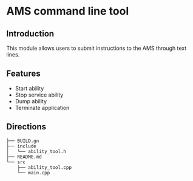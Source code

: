 # AMS command line tool

## Introduction

This module allows users to submit instructions to the AMS through text lines.

## Features

- Start ability
- Stop service ability
- Dump ability
- Terminate application

## Directions

```
├── BUILD.gn
├── include
│   └── ability_tool.h
├── README.md
└── src
    ├── ability_tool.cpp
    └── main.cpp
```